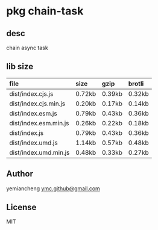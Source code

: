 # pkg chain-task

## desc
chain async task

## lib size  
file | size | gzip | brotli
:---- | :---- | :---- | :----
dist/index.cjs.js | 0.72kb | 0.39kb | 0.32kb
dist/index.cjs.min.js | 0.20kb | 0.17kb | 0.14kb
dist/index.esm.js | 0.79kb | 0.43kb | 0.36kb
dist/index.esm.min.js | 0.26kb | 0.22kb | 0.18kb
dist/index.js | 0.79kb | 0.43kb | 0.36kb
dist/index.umd.js | 1.14kb | 0.57kb | 0.48kb
dist/index.umd.min.js | 0.48kb | 0.33kb | 0.27kb

## Author
yemiancheng <ymc.github@gmail.com>

## License
MIT